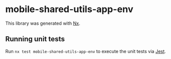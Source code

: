 # mobile-shared-utils-app-env

This library was generated with [Nx](https://nx.dev).

## Running unit tests

Run `nx test mobile-shared-utils-app-env` to execute the unit tests via [Jest](https://jestjs.io).
